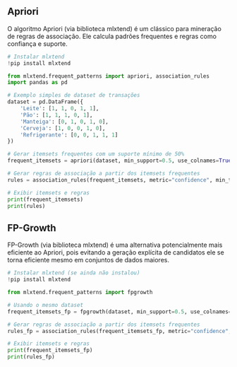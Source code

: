 ## Apriori 

O algoritmo Apriori (via biblioteca mlxtend) é um clássico para mineração de regras de associação. Ele calcula padrões frequentes e regras como confiança e suporte.

```python
# Instalar mlxtend
!pip install mlxtend

from mlxtend.frequent_patterns import apriori, association_rules
import pandas as pd

# Exemplo simples de dataset de transações
dataset = pd.DataFrame({
    'Leite': [1, 1, 0, 1, 1],
    'Pão': [1, 1, 1, 0, 1],
    'Manteiga': [0, 1, 0, 1, 0],
    'Cerveja': [1, 0, 0, 1, 0],
    'Refrigerante': [0, 0, 1, 1, 1]
})

# Gerar itemsets frequentes com um suporte mínimo de 50%
frequent_itemsets = apriori(dataset, min_support=0.5, use_colnames=True)

# Gerar regras de associação a partir dos itemsets frequentes
rules = association_rules(frequent_itemsets, metric="confidence", min_threshold=0.7)

# Exibir itemsets e regras
print(frequent_itemsets)
print(rules)
```

## FP-Growth 
FP-Growth (via biblioteca mlxtend) é uma alternativa potencialmente mais eficiente ao Apriori, pois evitando a geração explícita de candidatos ele se torna eficiente mesmo em conjuntos de dados maiores.

```python
# Instalar mlxtend (se ainda não instalou)
!pip install mlxtend

from mlxtend.frequent_patterns import fpgrowth

# Usando o mesmo dataset
frequent_itemsets_fp = fpgrowth(dataset, min_support=0.5, use_colnames=True)

# Gerar regras de associação a partir dos itemsets frequentes
rules_fp = association_rules(frequent_itemsets_fp, metric="confidence", min_threshold=0.7)

# Exibir itemsets e regras
print(frequent_itemsets_fp)
print(rules_fp)
```